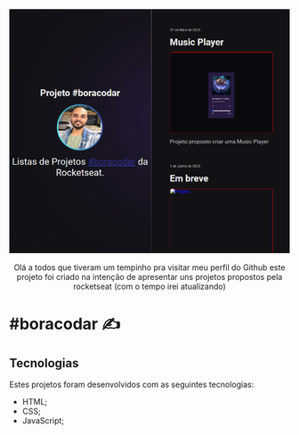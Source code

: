 <img src="./src/img/boracodar.png"/>

<p align="center">
Olá a todos que tiveram um tempinho pra visitar meu perfil do Github este projeto foi criado na intenção de apresentar uns projetos propostos pela rocketseat (com o tempo irei atualizando)
</p>

# #boracodar ✍️

## Tecnologias

Estes projetos foram desenvolvidos com as seguintes tecnologias:

- HTML;
- CSS;
- JavaScript;
